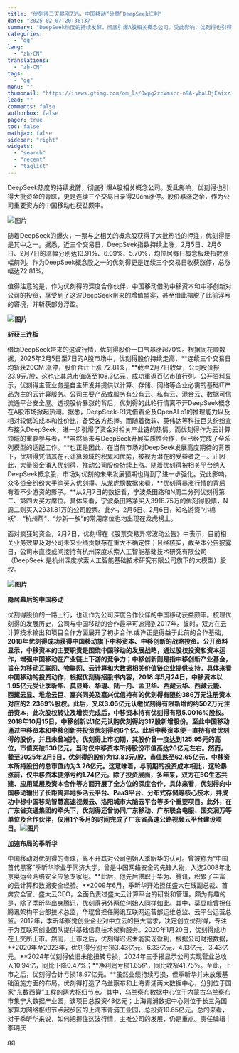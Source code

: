 ```yaml
---
title: "优刻得三天暴涨73%，中国移动“分羹”DeepSeek红利"
date: "2025-02-07 20:36:37"
summary: "DeepSeek热度的持续发酵，彻底引爆A股相关概念公司。受此影响，优刻得也引得大批资金的青睐，更是..."
categories:
  - "qq"
lang:
  - "zh-CN"
translations:
  - "zh-CN"
tags:
  - "qq"
menu: ""
thumbnail: "https://inews.gtimg.com/om_ls/Owpg2zcVmsrr-n9A-ybaLDjEaixzJYCJeLpu1m7fDi03gAA_640360/0"
lead: ""
comments: false
authorbox: false
pager: true
toc: false
mathjax: false
sidebar: "right"
widgets:
  - "search"
  - "recent"
  - "taglist"
---
```


DeepSeek热度的持续发酵，彻底引爆A股相关概念公司。受此影响，优刻得也引得大批资金的青睐，更是连续三个交易日录得20cm涨停。股价暴涨之余，作为公司重要资方的中国移动也获益颇丰。

![图片](https://inews.gtimg.com/om_bt/O6j8Bs8sk6fSVinFYMBfbFVzGr0nLBNaZ19dioasKyfeAAA/641)

随着DeepSeek的爆火，一票与之相关的概念股获得了大批热钱的押注，优刻得便是其中之一。据悉，近三个交易日，DeepSeek指数持续上涨，2月5日、2月6日、2月7日的涨幅分别达13.91%、6.09%、5.70%，均位居每日概念板块指数涨幅前列。作为DeepSeek概念股之一的优刻得更是连续三个交易日收获涨停，总涨幅达72.81%。

值得注意的是，作为优刻得的深度合作伙伴，中国移动借助中移资本和中移创新对公司的投资，享受到了这波DeepSeek带来的增值盛宴，甚至借此摆脱了此前浮亏的窘境，并斩获部分浮盈。

******![图片](https://inews.gtimg.com/om_bt/Ol_-siopTbbMZv4fRkKXDCKRCifYS84785_gDDbaZzLHAAA/641)******

******斩获**********三连板****

借助DeepSeek带来的这波行情，优刻得股价一口气暴涨超70%。根据同花顺数据，2025年2月5日至7日的A股市场中，优刻得股价持续走高，**连续三个交易日均斩获20CM 涨停，股价合计上涨 72.81%，**截至2月7日收盘，公司股价报23.9元/股，这也让其总市值涨至108.3亿元，成功重返百亿市值行列。公开资料显示，优刻得主营业务是自主研发并提供以计算、存储、网络等企业必需的基础IT产品为主的云计算服务。公司主要产品或服务有公有云、私有云、混合云、数据可信流通平台安全屋。透视股价暴涨的背后，优刻得的此轮行情离不开DeepSeek概念在A股市场掀起热潮。据悉，DeepSeek-R1凭借着企及OpenAI o1的推理能力以及相对较低的成本和性价比，备受各方热捧。而随着微软、英伟达等科技巨头纷纷宣布接入DeepSeek，进一步引爆了资金对相关产业链的热情。而优刻得作为云计算领域的重要参与者，**虽然尚未与DeepSeek开展实质性合作，但已经完成了全系列模型的适配工作。**也正是因此，在当前市场对DeepSeek发展高度期待的背景下，优刻得凭借其在云计算领域的积累和优势，被视为潜在的受益者之一。正因此，大量资金涌入优刻得，推动公司股价持续上涨。随着优刻得被相关平台纳入DeepSeek概念股，市场对优刻的未来发展预期也得到了进一步强化。受此影响，众多资金纷纷大手笔买入优刻得。从龙虎榜数据来看，**优刻得暴涨行情的背后有着不少游资的影子。**从2月7日的数据看，宁波桑田路和N周二分列优刻得第二、第四大买方席位。具体来看，宁波桑田路净买入3918.75万的优刻得股票，N周二则买入2931.81万的公司股票。此外，2月5日、2月6日，知名游资“小棉袄”、“杭州帮”、“炒新一族”的常用席位也均出现在龙虎榜上。

面对疯狂的资金，2月7日，优刻得在《股票交易异常波动公告》中表示，目前相关业务效果及对公司未来业绩贡献存在重大不确定性；且经核实，截至本公告披露日，公司未直接或间接持有杭州深度求索人工智能基础技术研究有限公司（DeepSeek 是杭州深度求索人工智能基础技术研究有限公司旗下的大模型）股权。

******![图片](https://inews.gtimg.com/om_bt/OxpPlRm5uzC9ZMS29YjYTU4SWvNzDV-q4r5XK9QrQduIQAA/641)******

******隐居幕后的**********中国移动****

优刻得股价的一路上行，也让作为公司深度合作伙伴的中国移动获益颇丰。梳理优刻得的发展历史，公司与中国移动的合作最早可追溯到2017年。彼时，双方在云计算技术输出和项目合作方面展开了初步合作.或许正是得益于此前的合作基础，**2018年优刻得成功获得中国移动旗下中移资本、中移创新的战略投资。**公开资料显示，中移资本的主要职责是围绕中国移动的发展战略，通过股权投资和资本运作，增强中国移动在产业链上下游的竞争力；中移创新则是指中移创新产业基金，旨在为移动互联网、物联网、云计算和大数据相关价值链企业提供支持。具体来看中国移动的投资动作，根据优刻得招股书内容，2018 年5月24日，中移资本以1.95亿元受让季昕华、莫显峰、华琨、陆一舟、孟卫华、西藏云华、西藏云能、西藏云显、堆龙云巨、嘉兴同美及嘉兴优信持有的优刻得有限约386万元注册资本对应的2.2369%股权。此后，又以3.05亿元认缴优刻得有限新增的约502万元注册资本，此次股权转让及增资完成后，中移资本持有优刻得有限5.0016%股权。2018年10月15日，中移创新以1亿元认购优刻得约317股新增股份。**至此中国移动通过中移资本和中移创新共投资优刻得约6个亿。**此后中移资本便一直持有者优刻得的股份，并且未曾减持。优刻得上市初期，其股价曾一度达到125.95元的高位，市值突破530亿元，当时仅中移资本所持股份市值高达26亿元左右。然而，**截至2025年2月5日，优刻得的股价为13.83元/股，市值跌至62.65亿元，中移资本所持股份的总市值约为3.26亿元。这意味着，与前期的投资成本相比，这轮暴涨前，仅中移资本便浮亏约1.74亿元。**除了投资层面，多年来，双方在5G生态共建、应用延展及资本合作等方面开展了全方位的深度合作，具体来看，优刻得向中国移动输出了长距离异地多活云平台、PaaS平台、分布式存储等核心技术，并成功中标中国移动智慧高速视频云、洛阳城市大脑云平台等多个重要项目。此外，在广东省交通集团的牵头下，优刻得还曾协同广东移动、广东联合电服、国交润万等单位及合作伙伴，仅用1个多月的时间完成了广东省高速公路视频云平台建设项目。******![图片](https://inews.gtimg.com/om_bt/ObKsVYd94p-QbHerb9u3JRvDUzEs7bS9--7b7MsN5_XesAA/641)******

******加速布局的**********季昕华****

中国移动对优刻得的青睐，离不开其对公司创始人季昕华的认可。曾被称为“中国首代黑客”季昕华毕业于同济大学，曾是中国网络安全的先锋人物，入选2008年北京奥运会网络安全应急专家组。**此后，他先后供职于华为、腾讯，积累了丰富的云计算和数据安全经验。**2009年6月，季昕华开始担任盛大在线副总裁、首席安全官、盛大云CEO，全面负责过盛大云计算平台的研发和管理。颇为有趣的是，除了季昕华出身腾讯，优刻得另外两位创始人同样如此。其中，莫显峰曾担任腾讯架构平台部技术总监，华琨曾担任腾讯互联网运营部运维总监、云平台运营总监。2012年，季昕华察觉创业企业对中立云的巨大需求，决定创立优刻得，专注于为互联网创业团队提供基础信息技术架构服务。2020年1月20日，优刻得成功在上交所上市。然而，上市之后，优刻得迟迟未能实现盈利，根据公司财报数据，**2020年至2023年，优刻得分别亏损3.43亿元、6.33亿元、4.13亿元、3.43亿元。**2024年优刻得依旧未能扭转亏损，2024年三季报显示公司实现营业总收入10.94亿，同比下降0.47%；**净利润亏损1.65亿，同比收窄41.75%。至此，上市之后，优刻得合计亏损18.97亿元。**虽然业绩持续亏损，但季昕华并未放缓基础设施方面的布局。优刻得打造了乌兰察布和上海青浦两大数据中心，分别位于国家“东数西算”工程的两大枢纽节点。其中，乌兰察布数据中心位于内蒙古乌兰察布市集宁大数据产业园，该项目总投资48亿元；上海青浦数据中心则位于长三角国家算力网络枢纽节点起步区的上海市青浦工业园，总投资19.65亿元。总的来看，对于季昕华来说，如何把握住这波行情，主推公司的发展，仍是重点。责任编辑 | 李明庆

[qq](https://new.qq.com/rain/a/20250207A08KD200)
